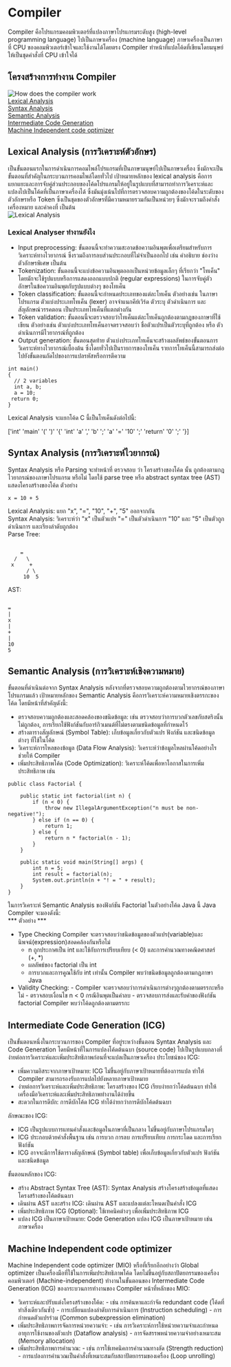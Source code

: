 # Compiler <br>
Compiler คือโปรแกรมคอมพิวเตอร์ที่แปลงภาษาโปรแกรมระดับสูง (high-level programming language) ไปเป็นภาษาเครื่อง (machine language) ภาษาเครื่องเป็นภาษาที่ CPU ของคอมพิวเตอร์เข้าใจและใช้งานได้โดยตรง Compiler ทำหน้าที่แปลโค้ดที่เขียนโดยมนุษย์ให้เป็นชุดคำสั่งที่ CPU เข้าใจได้
## โครงสร้างการทำงาน Compiler
![How does the compiler work](https://media.geeksforgeeks.org/wp-content/uploads/20200524115722/Capture3311.png)<br>
[Lexical Analysis](#Lexical-Analysis)<br>
[Syntax Analysis](#Syntax-Analysis)<br>
[Semantic Analysis](#Semantic-Analysis)<br>
[Intermediate Code Generation](#ICG)<br>
[Machine Independent code optimizer](#MIO)<br>


## Lexical Analysis (การวิเคราะห์ตัวอักษร)
<a name="Lexical-Analysis"></a>
เป็นขั้นตอนแรกในการดำเนินการคอมไพล์โปรแกรมที่เป็นภาษามนุษย์ไปเป็นภาษาเครื่อง ซึ่งมักจะเป็นขั้นตอนที่สำคัญในกระบวนการคอมไพล์โดยทั่วไป เป้าหมายหลักของ lexical analysis คือการแยกแยะและการจับคู่ส่วนประกอบของโค้ดโปรแกรมให้อยู่ในรูปแบบที่สามารถทำการวิเคราะห์และแปลงไปเป็นโค้ดที่เป็นภาษาเครื่องได้ ซึ่งมันมุ่งเน้นไปที่การตรวจสอบความถูกต้องของโค้ดในระดับของตัวอักษรหรือ Token ซึ่งเป็นชุดของตัวอักษรที่มีความหมายรวมกันเป็นหน่วยๆ ซึ่งมักจะรวมถึงคำสั่ง เครื่องหมาย และค่าคงที่ เป็นต้น <br>
![Lexical Analysis](https://binaryterms.com/wp-content/uploads/2021/11/Lexical-Analysis-in-Compiler.jpg)<br>
<a name="Lexical-Analyser"></a>
### Lexical Analyser ทำงานยังไง
* Input preprocessing:  ขั้นตอนนี้จะทำความสะอาดข้อความอินพุตเพื่อเตรียมสำหรับการวิเคราะห์ทางไวยากรณ์ ซึ่งรวมถึงการลบส่วนประกอบที่ไม่จำเป็นออกไป เช่น คำอธิบาย ช่องว่าง ตัวอักษรพิเศษ เป็นต้น<br>
* Tokenization: ขั้นตอนนี้จะแบ่งข้อความอินพุตออกเป็นหน่วยข้อมูลเล็กๆ ที่เรียกว่า "โทเค็น" โดยมักจะใช้รูปแบบหรือการแสดงออกแบบปกติ (regular expressions) ในการจับคู่ตัวอักษรในข้อความอินพุตกับรูปแบบต่างๆ ของโทเค็น
* Token classification: ขั้นตอนนี้จะกำหนดประเภทของแต่ละโทเค็น ตัวอย่างเช่น ในภาษาโปรแกรม ตัวแบ่งประเภทโทเค็น (lexer) อาจจำแนกคีย์เวิร์ด ตัวระบุ ตัวดำเนินการ และสัญลักษณ์วรรคตอน เป็นประเภทโทเค็นที่แตกต่างกัน
* Token validation: ขั้นตอนนี้จะตรวจสอบว่าโทเค็นแต่ละโทเค็นถูกต้องตามกฎของภาษาที่ใช้เขียน ตัวอย่างเช่น ตัวแบ่งประเภทโทเค็นอาจตรวจสอบว่า ชื่อตัวแปรเป็นตัวระบุที่ถูกต้อง หรือ ตัวดำเนินการมีไวยากรณ์ที่ถูกต้อง
* Output generation: ขั้นตอนสุดท้าย ตัวแบ่งประเภทโทเค็นจะสร้างผลลัพธ์ของขั้นตอนการวิเคราะห์ทางไวยากรณ์เบื้องต้น ซึ่งโดยทั่วไปเป็นรายการของโทเค็น รายการโทเค็นนี้สามารถส่งต่อไปยังขั้นตอนถัดไปของการแปลรหัสหรือการตีความ
```
int main()
{
  // 2 variables
  int a, b;
  a = 10;
 return 0;
}
```
Lexical Analysis จะแยกโค้ด C นี้เป็นโทเค็นดังต่อไปนี้:<br>

['int'  'main'  '('  ')'  '{'  'int'  'a' ','  'b'  ';'
 'a'  '='  '10'  ';' 'return'  '0'  ';'  '}]

<a name="Syntax-Analysis"></a>
## Syntax Analysis (การวิเคราะห์ไวยากรณ์)
Syntax Analysis หรือ Parsing จะทำหน้าที่ ตรวจสอบ ว่า โครงสร้างของโค้ด นั้น ถูกต้องตามกฎไวยากรณ์ของภาษาโปรแกรม หรือไม่ โดยใช้ parse tree หรือ abstract syntax tree (AST) แสดงโครงสร้างของโค้ด
ตัวอย่าง
```
x = 10 + 5

```
Lexical Analysis: แยก "x", "=", "10", "+", "5" ออกจากกัน<br>
Syntax Analysis: วิเคราะห์ว่า "x" เป็นตัวแปร "=" เป็นตัวดำเนินการ "10" และ "5" เป็นตัวถูกดำเนินการ และเรียงลำดับถูกต้อง<br>
Parse Tree:
```

    =
  /   \
 x     +
      / \
     10  5

```
AST:
```

=
|
x
|
+
|
10
5

```
<a name="Semantic-Analysis"></a>
## Semantic Analysis (การวิเคราะห์เชิงความหมาย)
ขั้นตอนที่ดำเนินต่อจาก Syntax Analysis หลังจากที่ตรวจสอบความถูกต้องตามไวยากรณ์ของภาษาโปรแกรมแล้ว เป้าหมายหลักของ Semantic Analysis คือการวิเคราะห์ความหมายเชิงตรรกะของโค้ด โดยมีหน้าที่สำคัญดังนี้:
* ตรวจสอบความถูกต้องและสอดคล้องของชนิดข้อมูล: เช่น ตรวจสอบว่าการบวกตัวเลขกับสตริงนั้นไม่ถูกต้อง, การเรียกใช้ฟังก์ชันกับอาร์กิวเมนต์ที่ไม่ตรงตามชนิดข้อมูลที่กำหนดไว้
* สร้างตารางสัญลักษณ์ (Symbol Table): เก็บข้อมูลเกี่ยวกับตัวแปร ฟังก์ชัน และชนิดข้อมูลต่างๆ ที่ใช้ในโค้ด
* วิเคราะห์การไหลของข้อมูล (Data Flow Analysis): วิเคราะห์ว่าข้อมูลไหลผ่านโค้ดอย่างไร ช่วยให้ Compiler
* เพิ่มประสิทธิภาพโค้ด (Code Optimization): วิเคราะห์โค้ดเพื่อหาโอกาสในการเพิ่มประสิทธิภาพ เช่น
```
public class Factorial {

    public static int factorial(int n) {
        if (n < 0) {
            throw new IllegalArgumentException("n must be non-negative!");
        } else if (n == 0) {
            return 1;
        } else {
            return n * factorial(n - 1);
        }
    }

    public static void main(String[] args) {
        int n = 5;
        int result = factorial(n);
        System.out.println(n + "! = " + result);
    }
}
```
ในการวิเคราะห์ Semantic Analysis ของฟังก์ชัน Factorial ในตัวอย่างโค้ด Java นี้ Java Compiler จะมองดังนี้:<br>
*** ตัวอย่าง ***
* Type Checking Compiler จะตรวจสอบว่าชนิดข้อมูลของตัวแปร(variable)และนิพจน์(expression)สอดคล้องกันหรือไม่
    - n ถูกประกาศเป็น int และใช้กับการเปรียบเทียบ (< 0) และการคำนวณทางคณิตศาสตร์ (+, *)
    - ผลลัพธ์ของ factorial เป็น int
    - การบวกและการคูณใช้กับ int เท่านั้น
  Compiler พบว่าชนิดข้อมูลถูกต้องตามกฎภาษา Java
* Validity Checking:
        - Compiler จะตรวจสอบว่าการดำเนินการต่างๆถูกต้องตามตรรกะหรือไม่
        - ตรวจสอบเงื่อนไข n < 0 กรณีอินพุตเป็นค่าลบ
        - ตรวจสอบการส่งและรับค่าของฟังก์ชัน factorial
  Compiler พบว่าโค้ดถูกต้องตามตรรกะ

<a name="ICG"></a>
## Intermediate Code Generation (ICG)
เป็นขั้นตอนหนึ่งในกระบวนการของ Compiler ที่อยู่ระหว่างขั้นตอน Syntax Analysis และ Code Generation โดยมีหน้าที่ในการแปลงโค้ดต้นฉบา (source code) ไปเป็นรูปแบบกลางที่ง่ายต่อการวิเคราะห์และเพิ่มประสิทธิภาพก่อนที่จะแปลเป็นภาษาเครื่อง
ประโยชน์ของ ICG:<br>
* เพิ่มความอิสระจากภาษาเป้าหมาย: ICG ไม่ขึ้นอยู่กับภาษาเป้าหมายที่ต้องการแปล ทำให้ Compiler สามารถรองรับการแปลไปยังหลายภาษาเป้าหมาย
* ง่ายต่อการวิเคราะห์และเพิ่มประสิทธิภาพ: โครงสร้างของ ICG เรียบง่ายกว่าโค้ดต้นฉบา ทำให้เครื่องมือวิเคราะห์และเพิ่มประสิทธิภาพทำงานได้ง่ายขึ้น
* สะดวกในการดีบัก: การดีบักโค้ด ICG ทำได้ง่ายกว่าการดีบักโค้ดต้นฉบา

ลักษณะของ ICG:<br>
* ICG เป็นรูปแบบการแทนคำสั่งและข้อมูลในภาษาที่เป็นกลาง ไม่ขึ้นอยู่กับภาษาโปรแกรมใดๆ
* ICG ประกอบด้วยคำสั่งพื้นฐาน เช่น การบวก การลบ การเปรียบเทียบ การกระโดด และการเรียกฟังก์ชัน
* ICG อาจจะมีการใช้ตารางสัญลักษณ์ (Symbol table) เพื่อเก็บข้อมูลเกี่ยวกับตัวแปร ฟังก์ชัน และชนิดข้อมูล

ขั้นตอนหลักของ ICG:<br>
* สร้าง Abstract Syntax Tree (AST): Syntax Analysis สร้างโครงสร้างข้อมูลที่แสดงโครงสร้างของโค้ดต้นฉบา
* เดินผ่าน AST และสร้าง ICG: เดินผ่าน AST และแปลงแต่ละโหนดเป็นคำสั่ง ICG
* เพิ่มประสิทธิภาพ ICG (Optional): ใช้เทคนิคต่างๆ เพื่อเพิ่มประสิทธิภาพ ICG
* แปลง ICG เป็นภาษาเป้าหมาย: Code Generation แปลง ICG เป็นภาษาเป้าหมาย เช่น ภาษาเครื่อง

<a name="MIO"></a>
## Machine Independent code optimizer
Machine Independent code optimizer (MIO) หรือที่เรียกอีกอย่างว่า Global optimizer เป็นเครื่องมือที่ใช้ในการเพิ่มประสิทธิภาพโค้ด โดยไม่ขึ้นอยู่กับสถาปัตยกรรมของเครื่องคอมพิวเตอร์ (Machine-independent) ทำงานในขั้นตอนของ Intermediate Code Generation (ICG) ของกระบวนการทำงานของ Compiler
หน้าที่หลักของ MIO:<br>
* วิเคราะห์และปรับแต่งโครงสร้างของโค้ด:
        - เช่น การค้นหาและกำจัด redundant code (โค้ดที่ทำสิ่งเดียวกันซ้ำ)
        - การเปลี่ยนแปลงลำดับการดำเนินการ (Instruction scheduling)
        - การกำหนดตัวแปรร่วม (Common subexpression elimination)
* เพิ่มประสิทธิภาพการจัดการหน่วยความจำ:
        - เช่น การวิเคราะห์การใช้หน่วยความจำและกำหนดอายุการใช้งานของตัวแปร (Dataflow analysis)
        - การจัดสรรพหน่วยความจำอย่างเหมาะสม (Memory allocation)
* เพิ่มประสิทธิภาพการคำนวณ:
        - เช่น การใช้เทคนิคการคำนวณทางลัด (Strength reduction)
        - การแปลงการคำนวณเป็นคำสั่งที่เหมาะสมกับสถาปัตยกรรมของเครื่อง (Loop unrolling)
